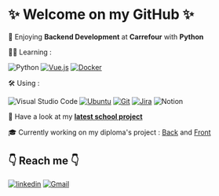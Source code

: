 # ✨ Welcome on my GitHub ✨

💛 Enjoying **Backend Development** at **Carrefour** with **Python**

👩‍💻 Learning :

![Python](https://img.shields.io/badge/python-3670A0?style=for-the-badge&logo=python&logoColor=ffdd54)
[![Vue.js](https://img.shields.io/badge/vuejs-%2335495e.svg?style=for-the-badge&logo=vuedotjs&logoColor=%234FC08D)](https://vuejs.org/)
[![Docker](https://img.shields.io/badge/docker-%230db7ed.svg?style=for-the-badge&logo=docker&logoColor=white)](https://www.docker.com/)

🛠️ Using :

![Visual Studio Code](https://img.shields.io/badge/Visual%20Studio%20Code-0078d7.svg?style=for-the-badge&logo=visual-studio-code&logoColor=white)
[![Ubuntu](https://img.shields.io/badge/Ubuntu-E95420?style=for-the-badge&logo=ubuntu&logoColor=white)](https://ubuntu.com/)
[![Git](https://img.shields.io/badge/git-%23F05033.svg?style=for-the-badge&logo=git&logoColor=white)](https://git-scm.com/)
[![Jira](https://img.shields.io/badge/jira-%230A0FFF.svg?style=for-the-badge&logo=jira&logoColor=white)](https://www.atlassian.com/fr/software/jira)
![Notion](https://img.shields.io/badge/Notion-%23000000.svg?style=for-the-badge&logo=notion&logoColor=white)
 
👀 Have a look at my **[latest school project](https://github.com/JoanneLongeville/Mobile_app_Ada_tech_quiz)** 

🎓 Currently working on my diploma's project : [Back](https://github.com/JoanneLongeville/SportFirst-Back) and [Front](https://github.com/JoanneLongeville/SportFirst-Front)

## 👇 Reach me 👇

[![linkedin](https://img.shields.io/badge/linkedin-0A66C2?style=for-the-badge&logo=linkedin&logoColor=white)](https://linkedin.com/in/joanne-longeville) [![Gmail](https://img.shields.io/badge/Gmail-D14836?style=for-the-badge&logo=gmail&logoColor=white)](mailto:joanne.longeville@gmail.com)
